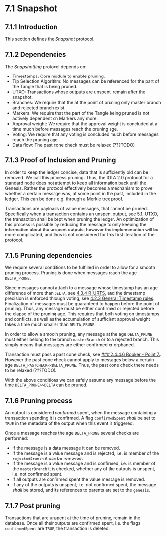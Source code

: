 # 7.1 Snapshot

## 7.1.1 Introduction
This section defines the *Snapshot* protocol.


## 7.1.2 Dependencies
The *Snapshotting* protocol depends on:

+ Timestamps: Core module to enable pruning.
+ Tip Selection Algorithm: No messages can be referenced for the part of the Tangle that is being pruned.
+ UTXO: Transactions whose outputs are unspent, remain after the snapshot.
+ Branches: We require that the at the point of pruning only master branch and rejected branch exist.
+ Markers: We require that the part of the Tangle being pruned is not actively dependent on Markers any more. 
+ Approval weight: We require that the approval weight is concluded at a time much before messages reach the pruning age.
+ Voting: We require that any voting is concluded much before messages reach the pruning age. 
+ Data flow: The past cone check must be relaxed (???TODO)


## 7.1.3 Proof of Inclusion and Pruning

In order to keep the ledger concise, data that is sufficiently old can be removed. We call this process pruning. Thus, the IOTA 2.0 protocol for a standard node does not attempt to keep all information back until the Genesis. Rather the protocol effectively becomes a mechanism to prove whether a certain message was, at some point in the past, included in the ledger. This can be done e.g. through a Merkle tree proof. 

Transactions are payloads of value messages, that cannot be pruned. Specifically when a transaction contains an unspent output, see [5.1. UTXO](./5.1%20UTXO.md), the transaction shall be kept when pruning the ledger. An optimization of this process is possible by reducing the message to only keeping the information about the unspent outputs, however the implementation will be more complicated, and thus is not considered for this first iteration of the protocol.

## 7.1.5 Pruning dependencies

We require several conditions to be fulfilled in order to allow for a smooth pruning process. Pruning is done when messages reach the age `DELTA_PRUNE`. 

Since messages cannot attach to a message whose timestamp has an age difference of more than `DELTA`, see [4.3.4 R-URTS](./4.3%20Tip%20Selection%20Algorithm.md/#4.3.4%20R-URTS), and the timestamp precision is enforced through voting, see [4.2.3 General Timestamp rules](./4.2%20Timestamps.md/#4.2.3%20General%20Timestamp%20rules). Finalization of messages must be guaranteed to happen before the point of pruning. Thus, any message must be either confirmed or rejected before the elapse of the pruning age. This requires that both voting on timestamps and conflicts, as well as the accumulation of sufficient approval weight takes a time much smaller than `DELTA_PRUNE`. 

In order to allow a smooth pruning, any message at the age `DELTA_PRUNE` must either belong to the branch `masterBranch` or to a rejected branch. This simply means that messages are either confirmed or orphaned. 

Transaction must pass a past cone check, see [### 2.4.4.6 Booker - Point 7.](./2.4%20Data%20Flow.md/#2.4.4.6%20Booker). However the past cone check cannot apply to messages below a certain age `DELTA_PASTCHECK<<DELTA_PRUNE`. Thus, the past cone check there needs to be relaxed (???TODO).

With the above conditions we can safely assume any message before the time `DELTA_PRUNE>>DELTA` can be pruned. 

## 7.1.6 Pruning process

An output is considered *confirmed* spent, when the message containing a transaction spending it is confirmed. A flag `confirmedSpent` *shall* be set to `TRUE` in the metadata of the output when this event is triggered.

Once a message reaches the age `DELTA_PRUNE` several checks are performed:

+ If the message is a data message it can be removed. 
+ If the message is a value message and is rejected, i.e. is member of the `rejectedBranch` it can be removed.
+ If the message is a value message and is confirmed, i.e. is member of the `masterBranch` it is checked, whether any of the outputs is unspent, i.e. not confirmed spent. 
+ If all outputs are confirmed spent the value message is removed. 
+ If any of the outputs is unspent, i.e. not confirmed spent, the message *shall* be stored, and its references to parents are set to the `genesis`.

## 7.1.7 Post pruning

Transactions that are unspent at the time of pruning, remain in the database. Once all their outputs are confirmed spent, i.e. the flags `confirmedSpent` are `TRUE`, the transaction is deleted.

